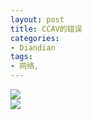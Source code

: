 ```yaml
---
layout: post
title: CCAV的错误
categories:
- Diandian
tags:
- 网络, 
---
```

<img src="http://m1.img.srcdd.com/farm5/d/2012/0627/10/0EB8815852D93647BF0C2F6DC47D82E9_B500_900_500_368.JPEG" />
<br />
<img src="http://m1.img.srcdd.com/farm5/d/2012/0627/10/8167E278F19AA82DB8083F674065DD30_B500_900_429_325.JPEG" />